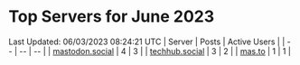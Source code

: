 # Top Servers for June 2023
Last Updated: 06/03/2023 08:24:21 UTC
| Server | Posts | Active Users |
| -- | -- | -- |
| [mastodon.social](https://mastodon.social/tags/PowerShell) | 4 | 3 |
| [techhub.social](https://techhub.social/tags/PowerShell) | 3 | 2 |
| [mas.to](https://mas.to/tags/PowerShell) | 1 | 1 |
